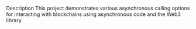 Description
This project demonstrates various asynchronous calling options for interacting with blockchains using asynchronous code and the Web3 library.